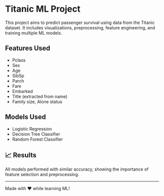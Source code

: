# Titanic ML Project 

This project aims to predict passenger survival using data from the Titanic dataset. It includes visualizations, preprocessing, feature engineering, and training multiple ML models.

## Features Used
- Pclass
- Sex
- Age
- SibSp
- Parch
- Fare
- Embarked
- Title (extracted from name)
- Family size, Alone status

## Models Used
- Logistic Regression
- Decision Tree Classifier
- Random Forest Classifier

## 📈 Results
All models performed with similar accuracy, showing the importance of feature selection and preprocessing.

---

Made with ❤️ while learning ML!
